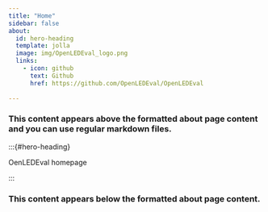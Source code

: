 ```yaml
---
title: "Home"
sidebar: false
about:
  id: hero-heading
  template: jolla
  image: img/OpenLEDEval_logo.png
  links:
    - icon: github
      text: Github
      href: https://github.com/OpenLEDEval/OpenLEDEval
  
---
```


### This content appears above the formatted about page content and you can use regular markdown files.

:::{#hero-heading}

OenLEDEval homepage

:::

### This content appears below the formatted about page content.
